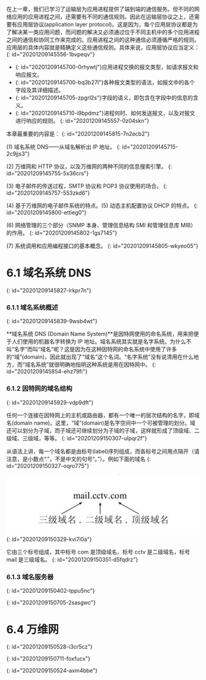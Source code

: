 在上一章，我们已学习了运输层为应用进程提供了端到端的通信服务。但不同的网络应用的应用进程之间，还需要有不同的通信规则。因此在运输层协议之上，还需要有应用层协议(application layer protocol)。这是因为，每个应用层协议都是为了解决某一类应用问题，而问题的解决又必须通过位于不同主机中的多个应用进程之间的通信和协同工作来完成的。应用进程之间的这种通信必须遵循严格的规则。应用层的具体内容就是精确定义这些通信规则。具体来说，应用层协议应当定义：
{: id="20201209145556-1bvpeqv"}

- {: id="20201209145700-0rhywtj"}应用进程交换的报文类型，如请求报文和响应报文。
- {: id="20201209145700-bq3b27l"}各种报文类型的语法，如报文中的各个字段及其详细描述。
- {: id="20201209145705-zpgrl2s"}字段的语义，即包含在字段中的信息的含义。
- {: id="20201209145710-i9bpdmz"}进程何时、如何发送报文，以及对报文进行响应的规则。
{: id="20201209145557-0z04skn"}

本章最重要的内容是：
{: id="20201209145815-7n2ecb2"}

(1) 域名系统 DNS——从域名解析出 IP 地址。
{: id="20201209145715-2c9jjs3"}

(2) 万维网和 HTTP 协议，以及万维网的两种不同的信息搜索引擎。
{: id="20201209145755-5x36crs"}

(3) 电子邮件的传送过程，SMTP 协议和 POP3 协议使用的场合。
{: id="20201209145757-553zkd6"}

(4) 基于万维网的电子邮件系统的特点。(5) 动态主机配置协议 DHCP 的特点。
{: id="20201209145800-ettieg0"}

(6) 网络管理的三个部分（SNMP 本身、管理信息结构 SMI 和管理信息库 MIB）的作用。
{: id="20201209145802-1gs7145"}

(7) 系统调用和应用编程接口的基本概念。
{: id="20201209145805-wkyeo05"}

# 6.1 域名系统 DNS
{: id="20201209145827-lrkpr7n"}

### 6.1.1 域名系统概述
{: id="20201209145839-9wsb4wt"}

**域名系统 DNS (Domain Name System)**是因特网使用的命名系统，用来把便于人们使用的机器名字转换为 IP 地址。域名系统其实就是名字系统。为什么不叫“名字”而叫“域名”呢？这是因为在这种因特网的命名系统中使用了许多的“域”(domain)，因此就出现了“域名”这个名词。“名字系统”没有说清用在什么地方，而“域名系统”就很明确地指明这种系统是用在因特网中。
{: id="20201209145854-ehz79fi"}

### 6.1.2 因特网的域名结构
{: id="20201209145929-vdp9dft"}

任何一个连接在因特网上的主机或路由器，都有一个唯一的层次结构的名字，即域名(domain name)。这里，“域”(domain)是名字空间中一个可被管理的划分。域还可以划分为子域，而子域还可继续划分为子域的子域，这样就形成了顶级域、二级域、三级域，等等。
{: id="20201209150307-ulpqr2f"}

从语法上讲，每一个域名都是由标号(label)序列组成，而各标号之间用点隔开（请注意，是小数点“.”，不是中文的句号“。”）。例如下面的域名
{: id="20201209150327-oqro775"}

![61.png](assets/20201209150349-v5n9r67-6-1.png)
{: id="20201209150329-kvi7i0a"}

它由三个标号组成，其中标号 com 是顶级域名，标号 cctv 是二级域名，标号 mail 是三级域名。
{: id="20201209150351-d5fqdrz"}

### 6.1.3 域名服务器
{: id="20201209150402-tppu5nc"}

{: id="20201209150705-2sasgwc"}

# 6.4 万维网
{: id="20201209150528-i3cr5cz"}

{: id="20201209150711-foxfucx"}

{: id="20201209150524-axm4bbe"}
